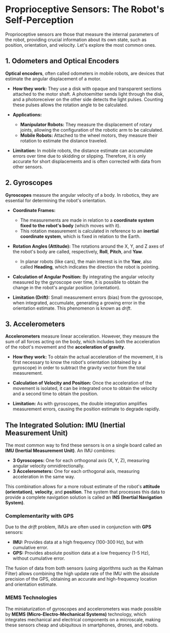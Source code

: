 # Proprioceptive Sensors: The Robot's Self-Perception

Proprioceptive sensors are those that measure the internal parameters of the robot, providing crucial information about its own state, such as position, orientation, and velocity. Let's explore the most common ones.

## 1. Odometers and Optical Encoders

**Optical encoders**, often called odometers in mobile robots, are devices that estimate the angular displacement of a motor.

-   **How they work:** They use a disk with opaque and transparent sections attached to the motor shaft. A photoemitter sends light through the disk, and a photoreceiver on the other side detects the light pulses. Counting these pulses allows the rotation angle to be calculated.

-   **Applications:**
    -   **Manipulator Robots:** They measure the displacement of rotary joints, allowing the configuration of the robotic arm to be calculated.
    -   **Mobile Robots:** Attached to the wheel motors, they measure their rotation to estimate the distance traveled.

-   **Limitation:** In mobile robots, the distance estimate can accumulate errors over time due to skidding or slipping. Therefore, it is only accurate for short displacements and is often corrected with data from other sensors.

## 2. Gyroscopes

**Gyroscopes** measure the angular velocity of a body. In robotics, they are essential for determining the robot's orientation.

-   **Coordinate Frames:**
    -   The measurements are made in relation to a **coordinate system fixed to the robot's body** (which moves with it).
    -   This rotation measurement is calculated in reference to an **inertial coordinate system**, which is fixed in relation to the Earth.

-   **Rotation Angles (Attitude):** The rotations around the X, Y, and Z axes of the robot's body are called, respectively, **Roll**, **Pitch**, and **Yaw**.
    -   In planar robots (like cars), the main interest is in the **Yaw**, also called **Heading**, which indicates the direction the robot is pointing.

-   **Calculation of Angular Position:** By integrating the angular velocity measured by the gyroscope over time, it is possible to obtain the change in the robot's angular position (orientation).

-   **Limitation (Drift):** Small measurement errors (bias) from the gyroscope, when integrated, accumulate, generating a growing error in the orientation estimate. This phenomenon is known as *drift*.

## 3. Accelerometers

**Accelerometers** measure linear acceleration. However, they measure the sum of all forces acting on the body, which includes both the acceleration of the robot's movement and the **acceleration of gravity**.

-   **How they work:** To obtain the actual acceleration of the movement, it is first necessary to know the robot's orientation (obtained by a gyroscope) in order to subtract the gravity vector from the total measurement.

-   **Calculation of Velocity and Position:** Once the acceleration of the movement is isolated, it can be integrated once to obtain the velocity and a second time to obtain the position.

-   **Limitation:** As with gyroscopes, the double integration amplifies measurement errors, causing the position estimate to degrade rapidly.

## The Integrated Solution: IMU (Inertial Measurement Unit)

The most common way to find these sensors is on a single board called an **IMU (Inertial Measurement Unit)**. An IMU combines:

-   **3 Gyroscopes:** One for each orthogonal axis (X, Y, Z), measuring angular velocity omnidirectionally.
-   **3 Accelerometers:** One for each orthogonal axis, measuring acceleration in the same way.

This combination allows for a more robust estimate of the robot's **attitude (orientation)**, **velocity**, and **position**. The system that processes this data to provide a complete navigation solution is called an **INS (Inertial Navigation System)**.

### Complementarity with GPS

Due to the *drift* problem, IMUs are often used in conjunction with **GPS** sensors:

-   **IMU:** Provides data at a high frequency (100-300 Hz), but with cumulative error.
-   **GPS:** Provides absolute position data at a low frequency (1-5 Hz), without cumulative error.

The fusion of data from both sensors (using algorithms such as the Kalman Filter) allows combining the high update rate of the IMU with the absolute precision of the GPS, obtaining an accurate and high-frequency location and orientation estimate.

### MEMS Technologies

The miniaturization of gyroscopes and accelerometers was made possible by **MEMS (Micro-Electro-Mechanical Systems)** technology, which integrates mechanical and electrical components on a microscale, making these sensors cheap and ubiquitous in smartphones, drones, and robots.
